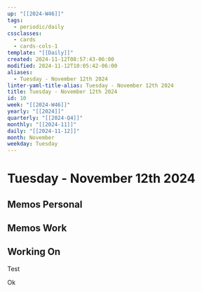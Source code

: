 ```yaml
---
up: "[[2024-W46]]"
tags:
  - periodic/daily
cssclasses:
  - cards
  - cards-cols-1
template: "[[Daily]]"
created: 2024-11-12T08:57:43-06:00
modified: 2024-11-12T10:05:42-06:00
aliases:
  - Tuesday - November 12th 2024
linter-yaml-title-alias: Tuesday - November 12th 2024
title: Tuesday - November 12th 2024
id: 10
week: "[[2024-W46]]"
yearly: "[[2024]]"
quarterly: "[[2024-Q4]]"
monthly: "[[2024-11]]"
daily: "[[2024-11-12]]"
month: November
weekday: Tuesday
---
```


# Tuesday - November 12th 2024

## Memos Personal

## Memos Work

## Working On

Test

Ok
